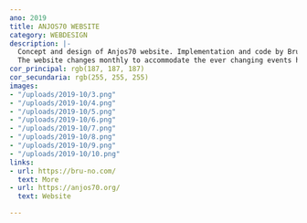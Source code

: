 ```yaml
---
ano: 2019
title: ANJOS70 WEBSITE
category: WEBDESIGN
description: |-
  Concept and design of Anjos70 website. Implementation and code by Bruno Santos.
  The website changes monthly to accommodate the ever changing events hosted on the venue, but also the design chosen for each month.
cor_principal: rgb(187, 187, 187)
cor_secundaria: rgb(255, 255, 255)
images:
- "/uploads/2019-10/3.png"
- "/uploads/2019-10/4.png"
- "/uploads/2019-10/5.png"
- "/uploads/2019-10/6.png"
- "/uploads/2019-10/7.png"
- "/uploads/2019-10/8.png"
- "/uploads/2019-10/9.png"
- "/uploads/2019-10/10.png"
links:
- url: https://bru-no.com/
  text: More
- url: https://anjos70.org/
  text: Website

---
```

